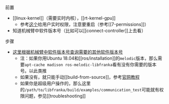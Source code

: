 前置
- [[linux-kernel]]（需要实时内核），[[rt-kernel-gpu]]
  - 参考[这个](https://frankaemika.github.io/docs/installation_linux.html#allow-a-user-to-set-real-time-permissions-for-its-processes)给用户实时权限，注意要重启（参考[[7-permissions]]）
- 知道机械臂中软件版本号（比如可以[[connect-controller]]上去看）

步骤
- [这里根据机械臂中软件版本号查询需要的其他软件版本号](https://frankaemika.github.io/docs/compatibility.html)
  - 注：如果你用Ubuntu 18.04和[[ros/installation]]的`melodic`版本，那么需要`apt-cache madison ros-melodic-libfranka`看有没有你需要的版本号。以此类推
  - 如果没有，就只能手动[[build-from-source]]，参考[官网教程](https://frankaemika.github.io/docs/installation_linux.html#building-from-source)
  - 如果你是超级用户操作的，那么这里的`/path/to/libfranka/build/examples/communication_test`可能就有权限问题，参见[[troubleshooting]]